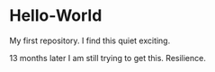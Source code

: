 # Hello-World
My first repository.
I find this quiet exciting. 

13 months later I am still trying to get this. Resilience.
